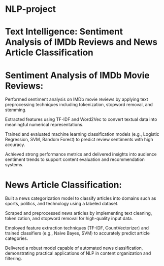 # NLP-project
# Text Intelligence: Sentiment Analysis of IMDb  Reviews and News Article Classification
# Sentiment Analysis of IMDb Movie Reviews:

Performed sentiment analysis on IMDb movie reviews by applying text preprocessing techniques including tokenization, stopword removal, and stemming.

Extracted features using TF-IDF and Word2Vec to convert textual data into meaningful numerical representations.

Trained and evaluated machine learning classification models (e.g., Logistic Regression, SVM, Random Forest) to predict review sentiments with high accuracy.

Achieved strong performance metrics and delivered insights into audience sentiment trends to support content evaluation and recommendation systems.

# News Article Classification:

Built a news categorization model to classify articles into domains such as sports, politics, and technology using a labeled dataset.

Scraped and preprocessed news articles by implementing text cleaning, tokenization, and stopword removal for high-quality input data.

Employed feature extraction techniques (TF-IDF, CountVectorizer) and trained classifiers (e.g., Naive Bayes, SVM) to accurately predict article categories.

Delivered a robust model capable of automated news classification, demonstrating practical applications of NLP in content organization and filtering.
